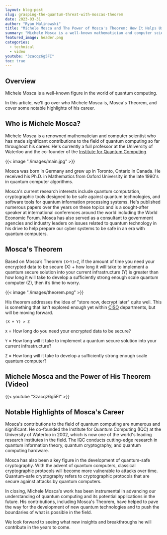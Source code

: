 ```yaml
---
layout: blog-post
slug: grasping-the-quantum-threat-with-moscas-theorem
date: 2023-03-31
author: "Ryan Malinowski"
title: "Michele Mosca and The Power of Mosca's Theorem: How It Helps Us Grasp the Quantum Threat"
summary: "Michele Mosca is a well-known mathematician and computer scientist who has made important contributions to the field of quantum computing. The theorem that is named after him helps us understand how dangerous quantum computers can be and the timeline to update systems"
featured_image: header.png
categories:
  - technical
  - video
youtube: "3zacqz6g5FI"
toc: true
---
```


## Overview

Michele Mosca is a well-known figure in the world of quantum computing. 

In this article, we'll go over who Michele Mosca is, Mosca's Theorem, and cover some notable highlights of his career.

## Who is Michele Mosca?

Michele Mosca is a renowned mathematician and computer scientist who has made significant contributions to the field of quantum computing so far throughout his career. He's currently a full professor at the University of Waterloo and the co-founder of the [Institute for Quantum Computing](https://uwaterloo.ca/institute-for-quantum-computing/).

{{< image "./images/main.jpg" >}}

Mosca was born in Germany and grew up in Toronto, Ontario in Canada. He received his Ph.D. in Mathematics from Oxford University in the late 1990's in quantum computer algorithms.

Mosca's current research interests include quantum computation, cryptographic tools designed to be safe against quantum technologies, and software tools for quantum information processing systems. He's published numerous papers over the years on these topics and is a sought-after speaker at international conferences around the world including the World Economic Forum. Mosca has also served as a consultant to government agencies and industry leaders on issues related to quantum technology in his drive to help prepare our cyber systems to be safe in an era with quantum computers.

## Mosca's Theorem

Based on Mosca’s Theorem `(X+Y)>Z`, if the amount of time you need your encrypted data to be secure (X) + how long it will take to implement a quantum secure solution into your current infrastructure (Y) is greater than how long it will take to develop a sufficiently strong enough scale quantum computer (Z), then it’s time to worry.

{{< image "./images/theorem.png" >}}

His theorem addresses the idea of "store now, decrypt later" quite well. This is something that isn't explored enough yet within [CISO](https://en.wikipedia.org/wiki/Chief_information_security_officer) departments, but will be moving forward.

`(X + Y) > Z`

`X` = How long do you need your encrypted data to be secure?

`Y` = How long will it take to implement a quantum secure solution into your current infrastructure?

`Z` = How long will it take to develop a sufficiently strong enough scale quantum computer?


## Michele Mosca and the Power of His Theorem (Video)

{{< youtube "3zacqz6g5FI" >}}

## Notable Highlights of Mosca's Career

Mosca's contributions to the field of quantum computing are numerous and significant. He co-founded the Institute for Quantum Computing (IQC) at the University of Waterloo in 2002, which is now one of the world's leading research institutes in the field. The IQC conducts cutting-edge research in quantum information theory, quantum cryptography, and quantum computing hardware.

Mosca has also been a key figure in the development of quantum-safe cryptography. With the advent of quantum computers, classical cryptographic protocols will become more vulnerable to attacks over time. Quantum-safe cryptography refers to cryptographic protocols that are secure against attacks by quantum computers.

In closing, Michele Mosca's work has been instrumental in advancing our understanding of quantum computing and its potential applications in the future. His contributions, including Mosca's Theorem, have helped to pave the way for the development of new quantum technologies and to push the boundaries of what is possible in the field. 

We look forward to seeing what new insights and breakthroughs he will contribute in the years to come.